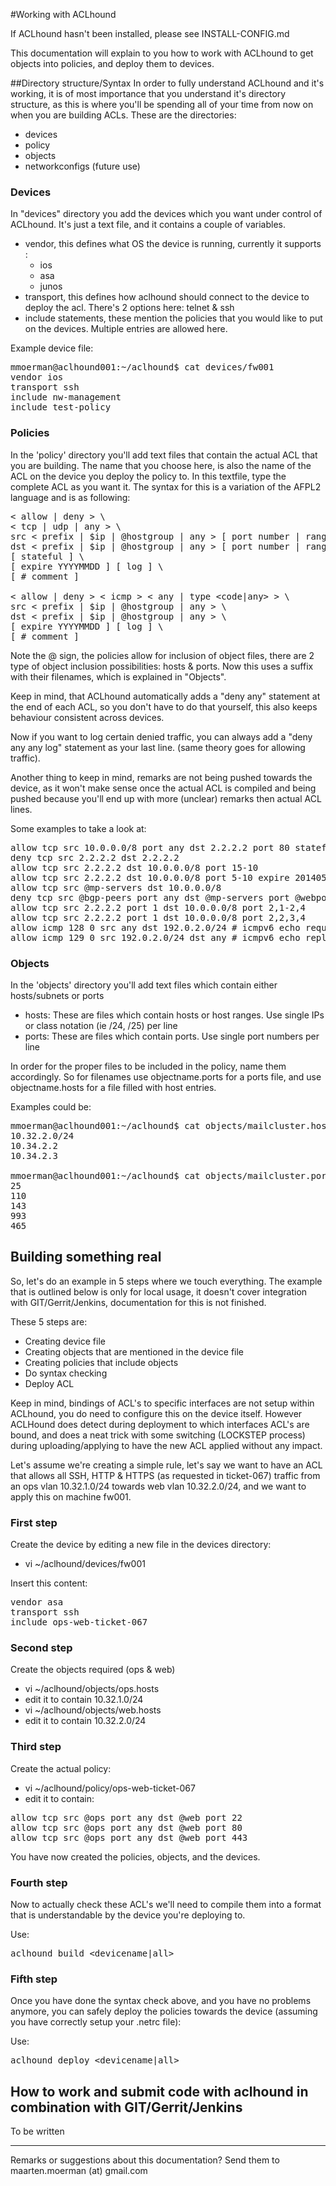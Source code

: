 #Working with ACLhound

If ACLhound hasn't been installed, please see INSTALL-CONFIG.md

This documentation will explain to you how to work with ACLhound to get objects into policies, and deploy them to devices.

##Directory structure/Syntax</span>
In order to fully understand ACLhound and it's working, it is of most importance that you understand it's directory structure, as this is where you'll be spending all of your time from now on when you are building ACLs. These are the directories:

*   devices
*   policy
*   objects
*   networkconfigs (future use)

### Devices

In &quot;devices&quot; directory you add the devices which you want under control of ACLhound. It's just a text file, and it contains a couple of variables.

*   vendor, this defines what OS the device is running, currently it supports : 
    * ios
    * asa
    * junos
*   transport, this defines how aclhound should connect to the device to deploy the acl. There's 2 options here: telnet &amp; ssh
*   include statements, these mention the policies that you would like to put on the devices. Multiple entries are allowed here.

Example device file:
<pre>
mmoerman@aclhound001:~/aclhound$ cat devices/fw001
vendor ios
transport ssh
include nw-management
include test-policy
</pre>

### Policies

In the 'policy' directory you'll add text files that contain the actual ACL that you are building. The name that you choose here, is also the name of the ACL on the device you deploy the policy to. In this textfile, type the complete ACL as you want it. The syntax for this is a variation of the AFPL2 language and is as following:

<pre>
&lt; allow | deny > \
&lt; tcp | udp | any > \
src &lt; prefix | $ip | @hostgroup | any > [ port number | range | @portgroup | any ] \
dst &lt; prefix | $ip | @hostgroup | any > [ port number | range | @portgroup | any ] \
[ stateful ] \
[ expire YYYYMMDD ] [ log ] \
[ # comment ]

&lt; allow | deny > &lt; icmp > &lt; any | type &lt;code|any> > \ 
src &lt; prefix | $ip | @hostgroup | any > \
dst &lt; prefix | $ip | @hostgroup | any > \
[ expire YYYYMMDD ] [ log ] \
[ # comment ]
</pre>

Note the @ sign, the policies allow for inclusion of object files, there are 2 type of object inclusion possibilities: hosts &amp; ports. Now this uses a suffix with their filenames, which is explained in &quot;Objects&quot;.

Keep in mind, that ACLhound automatically adds a &quot;deny any&quot; statement at the end of each ACL, so you don't have to do that yourself, this also keeps behaviour consistent across devices. 

Now if you want to log certain denied traffic, you can always add a &quot;deny any any log&quot; statement as your last line. (same theory goes for allowing traffic). 

Another thing to keep in mind, remarks are not being pushed towards the device, as it won't make sense once the actual ACL is compiled and being pushed because you'll end up with more (unclear) remarks then actual ACL lines.

Some examples to take a look at:
<pre>
allow tcp src 10.0.0.0/8 port any dst 2.2.2.2 port 80 stateful # test
deny tcp src 2.2.2.2 dst 2.2.2.2
allow tcp src 2.2.2.2 dst 10.0.0.0/8 port 15-10
allow tcp src 2.2.2.2 dst 10.0.0.0/8 port 5-10 expire 20140504
allow tcp src @mp-servers dst 10.0.0.0/8
deny tcp src @bgp-peers port any dst @mp-servers port @webports # another comment
allow tcp src 2.2.2.2 port 1 dst 10.0.0.0/8 port 2,1-2,4
allow tcp src 2.2.2.2 port 1 dst 10.0.0.0/8 port 2,2,3,4
allow icmp 128 0 src any dst 192.0.2.0/24 # icmpv6 echo request
allow icmp 129 0 src 192.0.2.0/24 dst any # icmpv6 echo reply
</pre>



### Objects

In the 'objects' directory you'll add text files which contain either hosts/subnets or ports

*   hosts: These are files which contain hosts or host ranges. Use single IPs or class notation (ie /24, /25) per line
*   ports: These are files which contain ports. Use single port numbers per line

In order for the proper files to be included in the policy, name them accordingly. So for filenames use objectname.ports for a ports file, and use objectname.hosts for a file filled with host entries.

Examples could be:
<pre>
mmoerman@aclhound001:~/aclhound$ cat objects/mailcluster.hosts
10.32.2.0/24
10.34.2.2
10.34.2.3

mmoerman@aclhound001:~/aclhound$ cat objects/mailcluster.ports
25
110
143
993
465
</pre>

## Building something real

So, let's do an example in 5 steps where we touch everything. The example that is outlined below is only for local usage, it doesn't cover integration with GIT/Gerrit/Jenkins, documentation for this is not finished.

These 5 steps are:

*   Creating device file
*   Creating objects that are mentioned in the device file
*   Creating policies that include objects
*   Do syntax checking
*   Deploy ACL

Keep in mind, bindings of ACL's to specific interfaces are not setup within ACLhound, you do need to configure this on the device itself. However ACLHound does detect during deployment to which interfaces ACL's are bound, and does a neat trick with some switching (LOCKSTEP process) during uploading/applying to have the new ACL applied without any impact.

Let's assume we're creating a simple rule, let's say we want to have an ACL that allows all SSH, HTTP &amp; HTTPS (as requested in ticket-067) traffic from an ops vlan 10.32.1.0/24 towards web vlan 10.32.2.0/24, and we want to apply this on machine fw001.

### **First step**

Create the device by editing a new file in the devices directory:

*   vi ~/aclhound/devices/fw001

Insert this content:
<pre>
vendor asa
transport ssh
include ops-web-ticket-067
</pre>

### **Second step**

Create the objects required (ops &amp; web)

*   vi ~/aclhound/objects/ops.hosts
*   edit it to contain 10.32.1.0/24
*   vi ~/aclhound/objects/web.hosts
*   edit it to contain 10.32.2.0/24

### **Third step**

Create the actual policy:

*   vi ~/aclhound/policy/ops-web-ticket-067
*   edit it to contain:
<pre>
allow tcp src @ops port any dst @web port 22
allow tcp src @ops port any dst @web port 80
allow tcp src @ops port any dst @web port 443
</pre>

You have now created the policies, objects, and the devices.


### **Fourth step**

Now to actually check these ACL's we'll need to compile them into a format that is understandable by the device you're deploying to.

Use:

<pre>aclhound build &lt;devicename|all&gt;</pre>

### **Fifth step**

Once you have done the syntax check above, and you have no problems anymore, you can safely deploy the policies towards the device (assuming you have correctly setup your .netrc file):

Use:
<pre>aclhound deploy &lt;devicename|all&gt;</pre>

## How to work and submit code with aclhound in combination with GIT/Gerrit/Jenkins

To be written

* * *

Remarks or suggestions about this documentation? Send them to maarten.moerman (at) gmail.com
